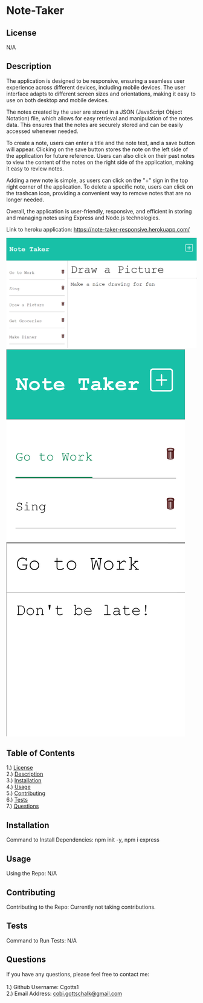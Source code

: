 # Note-Taker

## <section id = "License">License</section>
N/A

## <section id = "Description">Description</section>
The application is designed to be responsive, ensuring a seamless user experience across different devices, including mobile devices. The user interface adapts to different screen sizes and orientations, making it easy to use on both desktop and mobile devices.

The notes created by the user are stored in a JSON (JavaScript Object Notation) file, which allows for easy retrieval and manipulation of the notes data. This ensures that the notes are securely stored and can be easily accessed whenever needed.

To create a note, users can enter a title and the note text, and a save button will appear. Clicking on the save button stores the note on the left side of the application for future reference. Users can also click on their past notes to view the content of the notes on the right side of the application, making it easy to review notes.

Adding a new note is simple, as users can click on the "+" sign in the top right corner of the application. To delete a specific note, users can click on the trashcan icon, providing a convenient way to remove notes that are no longer needed.

Overall, the application is user-friendly, responsive, and efficient in storing and managing notes using Express and Node.js technologies.

Link to heroku application: https://note-taker-responsive.herokuapp.com/

![Note Taker](./images/image1.png)
![Note Taker](./images/image2.png)


## Table of Contents
1.) <a href = "#License">License</a><br>
2.) <a href = "#Description">Description</a><br>
3.) <a href = "#Installation">Installation</a> <br>
4.) <a href = "#Usage">Usage</a><br>
5.) <a href = "#Contributing">Contributing</a><br>
6.) <a href = "#Tests">Tests</a><br>
7.) <a href = "#Questions">Questions</a>

## <section id = "Installation">Installation</section>
Command to Install Dependencies: npm init -y, npm i express

## <section id = "Usage">Usage</section>
Using the Repo: N/A 

## <section id = "Contributing">Contributing</section>
Contributing to the Repo: Currently not taking contributions.

## <section id = "Tests">Tests</section>
Command to Run Tests: N/A

## <section id = "Questions">Questions</section>
If you have any questions, please feel free to contact me: <br><br>
1.) Github Username: Cgotts1 <br>
2.) Email Address: cobi.gottschalk@gmail.com

